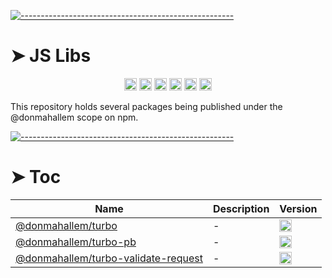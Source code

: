 <!-- ⚠️ This README has been generated from the file(s) "readme_blueprint.md" ⚠️-->
[![-----------------------------------------------------](https://raw.githubusercontent.com/andreasbm/readme/master/assets/lines/water.png)](#js-libs)

# ➤ JS Libs
<p align="center">
		<a href="https://github.com/donmahallem/turbo/actions?query=workflow%3ATest+branch%3Amaster"><img alt="Test" src="https://github.com/donmahallem/turbo/workflows/Test/badge.svg?branch=master&event=push" height="20"/></a>
<a href="https://codecov.io/gh/donmahallem/turbo/branch/master"><img alt="codecov" src="https://codecov.io/gh/donmahallem/turbo/branch/master/graph/badge.svg" height="20"/></a>
<a href="https://github.com/donmahallem/turbo/releases"><img alt="GitHub release (latest SemVer)" src="https://img.shields.io/github/v/release/donmahallem/turbo?sort=semver" height="20"/></a>
<a href="https://github.com/donmahallem/turbo/blob/master/LICENSE"><img alt="GitHub license" src="https://img.shields.io/github/license/donmahallem/turbo" height="20"/></a>
<a href="https://github.com/donmahallem/turbo"><img alt="David" src="https://img.shields.io/david/dev/donmahallem/turbo" height="20"/></a>
<a href="https://github.com/donmahallem/turbo/graphs/contributors"><img alt="GitHub contributors" src="https://img.shields.io/github/contributors-anon/donmahallem/turbo" height="20"/></a>
	</p>


This repository holds several packages being published under the @donmahallem scope on npm.


[![-----------------------------------------------------](https://raw.githubusercontent.com/andreasbm/readme/master/assets/lines/water.png)](#toc)

# ➤ Toc


| Name                                             | Description | Version                                          |
|--------------------------------------------------|-------------|--------------------------------------------------|
| [@donmahallem/turbo](https://github.com/donmahallem/turbo/tree/master/packages/turbo) |  -          | <a href="https://badge.fury.io/js/%40donmahallem%2Fturbo"><img alt="npm version" src="https://badge.fury.io/js/%40donmahallem%2Fturbo.svg" height="20"/></a> |
| [@donmahallem/turbo-pb](https://github.com/donmahallem/turbo/tree/master/packages/turbo-pb) |  -          | <a href="https://badge.fury.io/js/%40donmahallem%2Fturbo-pb"><img alt="npm version" src="https://badge.fury.io/js/%40donmahallem%2Fturbo-pb.svg" height="20"/></a> |
| [@donmahallem/turbo-validate-request](https://github.com/donmahallem/turbo/tree/master/packages/turbo-validate-request) |  -          | <a href="https://badge.fury.io/js/%40donmahallem%2Fturbo-validate-request"><img alt="npm version" src="https://badge.fury.io/js/%40donmahallem%2Fturbo-validate-request.svg" height="20"/></a> |

